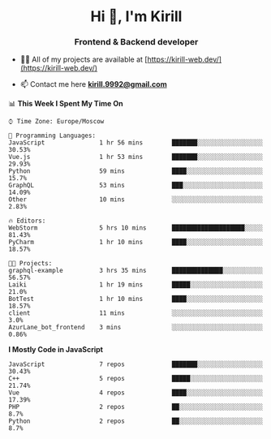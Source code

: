 <h1 align="center">Hi 👋, I'm Kirill</h1>
<h3 align="center">Frontend & Backend developer</h3>

- 👨‍💻 All of my projects are available at [https://kirill-web.dev/](https://kirill-web.dev/)

- 📫 Contact me here **kirill.9992@gmail.com**











<!--START_SECTION:waka-->
📊 **This Week I Spent My Time On** 

```text
⌚︎ Time Zone: Europe/Moscow

💬 Programming Languages: 
JavaScript               1 hr 56 mins        ███████░░░░░░░░░░░░░░░░░░   30.53% 
Vue.js                   1 hr 53 mins        ███████░░░░░░░░░░░░░░░░░░   29.93% 
Python                   59 mins             ████░░░░░░░░░░░░░░░░░░░░░   15.7% 
GraphQL                  53 mins             ███░░░░░░░░░░░░░░░░░░░░░░   14.09% 
Other                    10 mins             ░░░░░░░░░░░░░░░░░░░░░░░░░   2.83%

🔥 Editors: 
WebStorm                 5 hrs 10 mins       ████████████████████░░░░░   81.43% 
PyCharm                  1 hr 10 mins        ████░░░░░░░░░░░░░░░░░░░░░   18.57%

🐱‍💻 Projects: 
graphql-example          3 hrs 35 mins       ██████████████░░░░░░░░░░░   56.57% 
Laiki                    1 hr 19 mins        █████░░░░░░░░░░░░░░░░░░░░   21.0% 
BotTest                  1 hr 10 mins        ████░░░░░░░░░░░░░░░░░░░░░   18.57% 
client                   11 mins             ░░░░░░░░░░░░░░░░░░░░░░░░░   3.0% 
AzurLane_bot_frontend    3 mins              ░░░░░░░░░░░░░░░░░░░░░░░░░   0.86%

```

**I Mostly Code in JavaScript** 

```text
JavaScript               7 repos             ███████░░░░░░░░░░░░░░░░░░   30.43% 
C++                      5 repos             █████░░░░░░░░░░░░░░░░░░░░   21.74% 
Vue                      4 repos             ████░░░░░░░░░░░░░░░░░░░░░   17.39% 
PHP                      2 repos             ██░░░░░░░░░░░░░░░░░░░░░░░   8.7% 
Python                   2 repos             ██░░░░░░░░░░░░░░░░░░░░░░░   8.7%

```



<!--END_SECTION:waka-->
